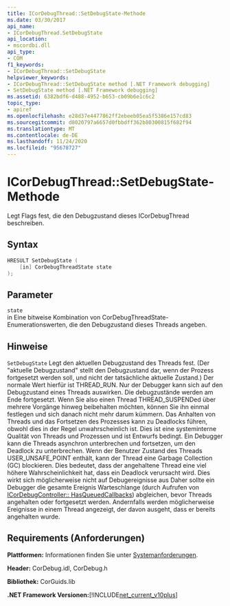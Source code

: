 ```yaml
---
title: ICorDebugThread::SetDebugState-Methode
ms.date: 03/30/2017
api_name:
- ICorDebugThread.SetDebugState
api_location:
- mscordbi.dll
api_type:
- COM
f1_keywords:
- ICorDebugThread::SetDebugState
helpviewer_keywords:
- ICorDebugThread::SetDebugState method [.NET Framework debugging]
- SetDebugState method [.NET Framework debugging]
ms.assetid: 6382bdf6-d488-4952-b653-cb09b6e1c6c2
topic_type:
- apiref
ms.openlocfilehash: e28d37e4477862ff2ebeeb05ea5f5386e157cd83
ms.sourcegitcommit: d8020797a6657d0fbbdff362b80300815f682f94
ms.translationtype: MT
ms.contentlocale: de-DE
ms.lasthandoff: 11/24/2020
ms.locfileid: "95678727"
---
```

# <a name="icordebugthreadsetdebugstate-method"></a>ICorDebugThread::SetDebugState-Methode

Legt Flags fest, die den Debugzustand dieses ICorDebugThread beschreiben.  
  
## <a name="syntax"></a>Syntax  
  
```cpp  
HRESULT SetDebugState (  
    [in] CorDebugThreadState state  
);  
```  
  
## <a name="parameters"></a>Parameter  

 `state`  
 in Eine bitweise Kombination von CorDebugThreadState-Enumerationswerten, die den Debugzustand dieses Threads angeben.  
  
## <a name="remarks"></a>Hinweise  

 `SetDebugState` Legt den aktuellen Debugzustand des Threads fest. (Der "aktuelle Debugzustand" stellt den Debugzustand dar, wenn der Prozess fortgesetzt werden soll, und nicht der tatsächliche aktuelle Zustand.) Der normale Wert hierfür ist THREAD_RUN. Nur der Debugger kann sich auf den Debugzustand eines Threads auswirken. Die debugzustände werden am Ende fortgesetzt. Wenn Sie also einen Thread THREAD_SUSPENDed über mehrere Vorgänge hinweg beibehalten möchten, können Sie ihn einmal festlegen und sich danach nicht mehr darum kümmern. Das Anhalten von Threads und das Fortsetzen des Prozesses kann zu Deadlocks führen, obwohl dies in der Regel unwahrscheinlich ist. Dies ist eine systeminterne Qualität von Threads und Prozessen und ist Entwurfs bedingt. Ein Debugger kann die Threads asynchron unterbrechen und fortsetzen, um den Deadlock zu unterbrechen. Wenn der Benutzer Zustand des Threads USER_UNSAFE_POINT enthält, kann der Thread eine Garbage Collection (GC) blockieren. Dies bedeutet, dass der angehaltene Thread eine viel höhere Wahrscheinlichkeit hat, dass ein Deadlock verursacht wird. Dies wirkt sich möglicherweise nicht auf Debugereignisse aus Daher sollte ein Debugger die gesamte Ereignis Warteschlange (durch Aufrufen von [ICorDebugController:: HasQueuedCallbacks](icordebugcontroller-hasqueuedcallbacks-method.md)) abgleichen, bevor Threads angehalten oder fortgesetzt werden. Andernfalls werden möglicherweise Ereignisse in einem Thread angezeigt, der davon ausgeht, dass er bereits angehalten wurde.  
  
## <a name="requirements"></a>Requirements (Anforderungen)  

 **Plattformen:** Informationen finden Sie unter [Systemanforderungen](../../get-started/system-requirements.md).  
  
 **Header:** CorDebug.idl, CorDebug.h  
  
 **Bibliothek:** CorGuids.lib  
  
 **.NET Framework Versionen:**[!INCLUDE[net_current_v10plus](../../../../includes/net-current-v10plus-md.md)]

